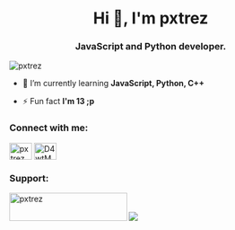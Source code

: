 <h1 align="center">Hi 👋, I'm pxtrez</h1>
<h3 align="center">JavaScript and Python developer.</h3>

<p align="left"> <img src="https://komarev.com/ghpvc/?username=pxtrez&label=Profile%20views&color=0e75b6&style=flat" alt="pxtrez" /> </p>

- 🌱 I’m currently learning **JavaScript, Python, C++**

- ⚡ Fun fact **I'm 13 ;p**

<h3 align="left">Connect with me:</h3>
<p align="left">
<a href="https://twitter.com/pxtrez" target="blank"><img align="center" src="https://cdn.jsdelivr.net/npm/simple-icons@3.0.1/icons/twitter.svg" alt="pxtrez" height="30" width="40" /></a>
<a href="https://dsc.gg/elekcje" target="blank"><img align="center" src="https://cdn.jsdelivr.net/npm/simple-icons@3.0.1/icons/discord.svg" alt="D4wtMYUFpp" height="30" width="40" /></a>
</p>


<h3 align="left">Support:</h3>
<p><a href="https://www.buymeacoffee.com/pxtrez"> <img align="left" src="https://cdn.buymeacoffee.com/buttons/v2/default-yellow.png" height="50" width="210" alt="pxtrez" /></a></p><br><br>
<img align="center" src="https://github-readme-stats.vercel.app/api/top-langs/?username=pxtrez&count_private=true&langs_count=7&hide=html&exclude_repo=alarmclock-esp,aosp-calculator,sway,ESP8266_RTOS_SDK,DefinitelyTyped,laboratory,dotfiles&layout=compact" />
